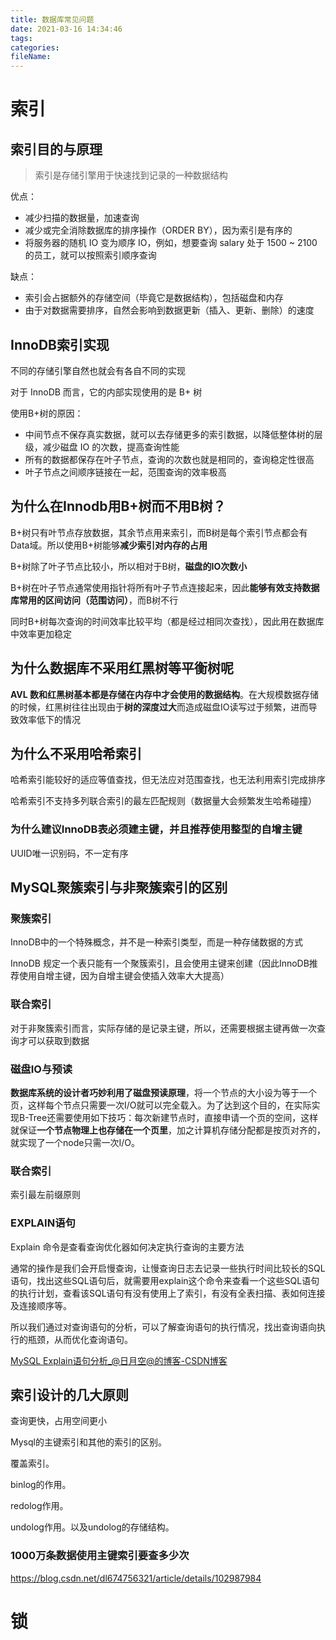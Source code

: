 ```yaml
---
title: 数据库常见问题
date: 2021-03-16 14:34:46
tags:
categories:
fileName:
---
```


# 索引

## 索引目的与原理

> 索引是存储引擎用于快速找到记录的一种数据结构

优点：

- 减少扫描的数据量，加速查询
- 减少或完全消除数据库的排序操作（ORDER BY），因为索引是有序的
- 将服务器的随机 IO 变为顺序 IO，例如，想要查询 salary 处于 1500 ~ 2100 的员工，就可以按照索引顺序查询

缺点：

- 索引会占据额外的存储空间（毕竟它是数据结构），包括磁盘和内存
- 由于对数据需要排序，自然会影响到数据更新（插入、更新、删除）的速度



## InnoDB索引实现

不同的存储引擎自然也就会有各自不同的实现

对于 InnoDB 而言，它的内部实现使用的是 B+ 树

使用B+树的原因：

- 中间节点不保存真实数据，就可以去存储更多的索引数据，以降低整体树的层级，减少磁盘 IO 的次数，提高查询性能
- 所有的数据都保存在叶子节点，查询的次数也就是相同的，查询稳定性很高
- 叶子节点之间顺序链接在一起，范围查询的效率极高



## 为什么在Innodb用B+树而不用B树？

B+树只有叶节点存放数据，其余节点用来索引，而B树是每个索引节点都会有Data域。所以使用B+树能够**减少索引对内存的占用**

B+树除了叶子节点比较小，所以相对于B树，**磁盘的IO次数小**

B+树在叶子节点通常使用指针将所有叶子节点连接起来，因此**能够有效支持数据库常用的区间访问（范围访问）**，而B树不行

同时B+树每次查询的时间效率比较平均（都是经过相同次查找），因此用在数据库中效率更加稳定



## 为什么数据库不采用红黑树等平衡树呢

**AVL 数和红黑树基本都是存储在内存中才会使用的数据结构**。在大规模数据存储的时候，红黑树往往出现由于**树的深度过大**而造成磁盘IO读写过于频繁，进而导致效率低下的情况



## 为什么不采用哈希索引

哈希索引能较好的适应等值查找，但无法应对范围查找，也无法利用索引完成排序

哈希索引不支持多列联合索引的最左匹配规则（数据量大会频繁发生哈希碰撞）



### 为什么建议InnoDB表必须建主键，并且推荐使用整型的自增主键

UUID唯一识别码，不一定有序



## MySQL聚簇索引与非聚簇索引的区别

### 聚簇索引

InnoDB中的一个特殊概念，并不是一种索引类型，而是一种存储数据的方式

InnoDB 规定一个表只能有一个聚簇索引，且会使用主键来创建（因此InnoDB推荐使用自增主键，因为自增主键会使插入效率大大提高）

### 联合索引

对于非聚簇索引而言，实际存储的是记录主键，所以，还需要根据主键再做一次查询才可以获取到数据



### 磁盘IO与预读

**数据库系统的设计者巧妙利用了磁盘预读原理**，将一个节点的大小设为等于一个页，这样每个节点只需要一次I/O就可以完全载入。为了达到这个目的，在实际实现B-Tree还需要使用如下技巧：每次新建节点时，直接申请一个页的空间，这样就保证**一个节点物理上也存储在一个页里**，加之计算机存储分配都是按页对齐的，就实现了一个node只需一次I/O。



### 联合索引

索引最左前缀原则



### EXPLAIN语句

Explain 命令是查看查询优化器如何决定执行查询的主要方法

通常的操作是我们会开启慢查询，让慢查询日志去记录一些执行时间比较长的SQL语句，找出这些SQL语句后，就需要用explain这个命令来查看一个这些SQL语句的执行计划，查看该SQL语句有没有使用上了索引，有没有全表扫描、表如何连接及连接顺序等。

所以我们通过对查询语句的分析，可以了解查询语句的执行情况，找出查询语向执行的瓶颈，从而优化查询语句。



[MySQL Explain语句分析_@日月空@的博客-CSDN博客](https://blog.csdn.net/qq_41993206/article/details/109662088)





## 索引设计的几大原则

查询更快，占用空间更小



Mysql的主键索引和其他的索引的区别。

覆盖索引。

binlog的作用。

redolog作用。

undolog作用。以及undolog的存储结构。



### 1000万条数据使用主键索引要查多少次

https://blog.csdn.net/dl674756321/article/details/102987984





# 锁







